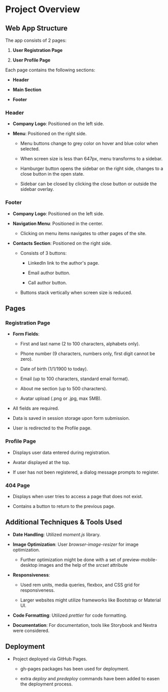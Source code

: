 # Project Overview

## Web App Structure

The app consists of 2 pages:

1. **User Registration Page**

2. **User Profile Page**

Each page contains the following sections:

- **Header**

- **Main Section**

- **Footer**

### Header

- **Company Logo**: Positioned on the left side.

- **Menu**: Positioned on the right side.

  - Menu buttons change to grey color on hover and blue color when selected.

  - When screen size is less than 647px, menu transforms to a sidebar.

  - Hamburger button opens the sidebar on the right side, changes to a close button in the open state.

  - Sidebar can be closed by clicking the close button or outside the sidebar overlay.

### Footer

- **Company Logo**: Positioned on the left side.

- **Navigation Menu**: Positioned in the center.

  - Clicking on menu items navigates to other pages of the site.

- **Contacts Section**: Positioned on the right side.

  - Consists of 3 buttons:

    - LinkedIn link to the author's page.

    - Email author button.

    - Call author button.

  - Buttons stack vertically when screen size is reduced.

## Pages

### Registration Page

- **Form Fields**:

  - First and last name (2 to 100 characters, alphabets only).

  - Phone number (9 characters, numbers only, first digit cannot be zero).

  - Date of birth (1/1/1900 to today).

  - Email (up to 100 characters, standard email format).

  - About me section (up to 500 characters).

  - Avatar upload (.png or .jpg, max 5MB).

- All fields are required.

- Data is saved in session storage upon form submission.

- User is redirected to the Profile page.

### Profile Page

- Displays user data entered during registration.

- Avatar displayed at the top.

- If user has not been registered, a dialog message prompts to register.

### 404 Page

- Displays when user tries to access a page that does not exist.

- Contains a button to return to the previous page.

## Additional Techniques & Tools Used

- **Date Handling**: Utilized _moment.js_ library.

- **Image Optimization**: User _browser-image-resizer_ for image optimization.

  - Further optimization might be done with a set of preview-mobile-desktop images and the help of the _srcset_ attribute

- **Responsiveness**:

  - Used rem units, media queries, flexbox, and CSS grid for responsiveness.

  - Larger websites might utilize frameworks like Bootstrap or Material UI.

- **Code Formatting**: Utilized _prettier_ for code formatting.

- **Documentation**: For documentation, tools like Storybook and Nextra were considered.

## Deployment

- Project deployed via GitHub Pages.

  - gh-pages packages has been used for deployment.

  - extra _deploy_ and _predeploy_ commands have been added to easen the deployment process.
